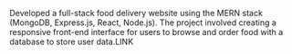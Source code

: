 
Developed a full-stack food delivery website using the MERN stack (MongoDB, Express.js, React, Node.js). The project
involved creating a responsive front-end interface for users to browse and order food with a database to store user
data.LINK

